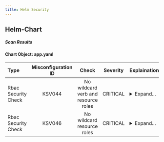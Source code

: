 ```yaml
---
title: Helm Security
---
```


## Helm-Chart

##### Scan Results

#### Chart Object: app.yaml

| Type                | Misconfiguration ID |                Check                | Severity | Explaination                                                                                                                                                                         | Links                                                                                                                                                                                                                                                                                                       |
| :------------------ | :-----------------: | :---------------------------------: | :------: | ------------------------------------------------------------------------------------------------------------------------------------------------------------------------------------ | ----------------------------------------------------------------------------------------------------------------------------------------------------------------------------------------------------------------------------------------------------------------------------------------------------------- |
| Rbac Security Check |       KSV044        | No wildcard verb and resource roles | CRITICAL | <details><summary>Expand...</summary> Check whether role permits wildcard verb on wildcard resource <br /> <hr /> <br /> Role permits wildcard verb on wildcard resource </details>  | <details><summary>Expand...</summary><a href="https://kubernetes.io/docs/concepts/security/rbac-good-practices/">https://kubernetes.io/docs/concepts/security/rbac-good-practices/</a><br /><a href="https://avd.aquasec.com/misconfig/ksv044">https://avd.aquasec.com/misconfig/ksv044</a><br /></details> |
| Rbac Security Check |       KSV046        |     No wildcard resource roles      | CRITICAL | <details><summary>Expand...</summary> Check whether role permits specific verb on wildcard resources <br /> <hr /> <br /> Role permits specific verb on wildcard resource </details> | <details><summary>Expand...</summary><a href="https://kubernetes.io/docs/concepts/security/rbac-good-practices/">https://kubernetes.io/docs/concepts/security/rbac-good-practices/</a><br /><a href="https://avd.aquasec.com/misconfig/ksv046">https://avd.aquasec.com/misconfig/ksv046</a><br /></details> |
